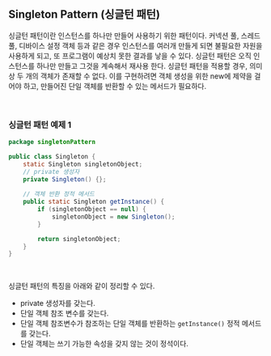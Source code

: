 ## Singleton Pattern (싱글턴 패턴)

싱글턴 패턴이란 인스턴스를 하나만 만들어 사용하기 위한 패턴이다. 커넥션 풀, 스레드 풀, 디바이스 설정 객체 등과 같은 경우 인스턴스를 여러개 만들게 되면 불필요한 자원을 사용하게 되고, 또 프로그램이 예상치 못한 결과를 낳을 수 있다. 싱글턴 패턴은 오직 인스턴스를 하나만 만들고 그것을 계속해서 재사용 한다. 싱글턴 패턴을 적용할 경우, 의미상 두 개의 객체가 존재할 수 없다. 이를 구현하려면 객체 생성을 위한 new에 제약을 걸어야 하고, 만들어진 단일 객체를 반환할 수 있는 메서드가 필요하다.

 <br/>

### 싱글턴 패턴 예제 1

```java
package singletonPattern

public class Singleton {
	static Singleton singletonObject;
	// private 생성자
	private Singleton() {}; 
	
	// 객체 반환 정적 메서드
	public static Singleton getInstance() {
		if (singletonObject == null) {
			singletonObject = new Singleton();
		}

		return singletonObject;
	}
}
```

<br/>

싱글턴 패턴의 특징을 아래와 같이 정리할 수 있다.

- private 생성자를 갖는다.
- 단일 객체 참조 변수를 갖는다.
- 단일 객체 참조변수가 참조하는 단일 객체를 반환하는 `getInstance()` 정적 메서드를 갖는다.
- 단일 객체는 쓰기 가능한 속성을 갖지 않는 것이 정석이다.